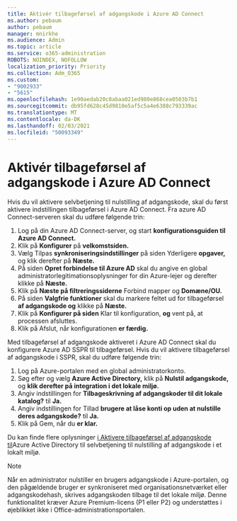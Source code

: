 ```yaml
---
title: Aktivér tilbageførsel af adgangskode i Azure AD Connect
ms.author: pebaum
author: pebaum
manager: mnirkhe
ms.audience: Admin
ms.topic: article
ms.service: o365-administration
ROBOTS: NOINDEX, NOFOLLOW
localization_priority: Priority
ms.collection: Adm_O365
ms.custom:
- "9002933"
- "5615"
ms.openlocfilehash: 1e90aedab20c8abaa021ed980e868cea0503b7b1
ms.sourcegitcommit: db95fd628c45d9810e5af5c5a4e6388c793339ac
ms.translationtype: MT
ms.contentlocale: da-DK
ms.lasthandoff: 02/03/2021
ms.locfileid: "50093349"
---
```

# <a name="enable-password-writeback-in-azure-ad-connect"></a>Aktivér tilbageførsel af adgangskode i Azure AD Connect

Hvis du vil aktivere selvbetjening til nulstilling af adgangskode, skal du først aktivere indstillingen tilbageførsel i Azure AD Connect. Fra azure AD Connect-serveren skal du udføre følgende trin:

1. Log på din Azure AD Connect-server, og start **konfigurationsguiden til Azure AD Connect.**
2. Klik på **Konfigurer** på **velkomstsiden.**
3. Vælg Tilpas **synkroniseringsindstillinger** på siden Yderligere **opgaver,** og klik derefter på **Næste.**
4. På siden **Opret forbindelse til Azure AD** skal du angive en global administratorlegitimationsoplysninger for din Azure-lejer og derefter klikke på **Næste.**
5. Klik på **Næste på filtreringssiderne** Forbind mapper og **Domæne/OU.**
6. På siden **Valgfrie funktioner** skal du markere feltet ud for tilbageførsel **af adgangskode og** klikke på **Næste.**
7. Klik på **Konfigurer på siden** Klar til konfiguration, **og** vent på, at processen afsluttes.
8. Klik på Afslut, når konfigurationen **er færdig.**

Med tilbageførsel af adgangskode aktiveret i Azure AD Connect skal du konfigurere Azure AD SSPR til tilbageførsel.  Hvis du vil aktivere tilbageførsel af adgangskode i SSPR, skal du udføre følgende trin:

1. Log på Azure-portalen med en global administratorkonto.
2. Søg efter og vælg **Azure Active Directory,** klik på **Nulstil adgangskode,** og **klik derefter på integration i det lokale miljø.**
3. Angiv indstillingen for **Tilbageskrivning af adgangskoder til dit lokale katalog?** til **Ja.**
4. Angiv indstillingen for Tillad **brugere at låse konti op uden at nulstille deres adgangskode?** til **Ja.**
5. Klik på Gem, når du **er klar.**

Du kan finde flere oplysninger [i Aktivere tilbageførsel af adgangskode til](https://docs.microsoft.com/azure/active-directory/authentication/tutorial-enable-sspr-writeback)Azure Active Directory til selvbetjening til nulstilling af adgangskode i et lokalt miljø.

> [!NOTE]
>  Når en administrator nulstiller en brugers adgangskode i Azure-portalen, og den pågældende bruger er synkroniseret med organisationsnetværket eller adgangskodehash, skrives adgangskoden tilbage til det lokale miljø. Denne funktionalitet kræver Azure Premium-licens (P1 eller P2) og understøttes i øjeblikket ikke i Office-administrationsportalen.
